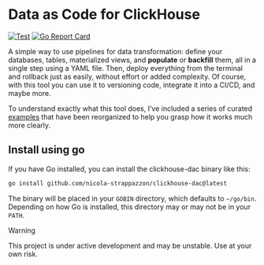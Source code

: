 # Data as Code for ClickHouse

[![Test](https://github.com/nicola-strappazzon/clickhouse-dac/actions/workflows/test.yaml/badge.svg?branch=main)](https://github.com/nicola-strappazzon/clickhouse-dac/actions/workflows/test.yaml)
[![Go Report Card](https://goreportcard.com/badge/github.com/nicola-strappazzon/clickhouse-dac)](https://goreportcard.com/report/github.com/nicola-strappazzon/clickhouse-dac)

A simple way to use pipelines for data transformation: define your databases, tables, materialized views, and **populate** or **backfill** them, all in a single step using a YAML file. Then, deploy everything from the terminal and rollback just as easily, without effort or added complexity. Of course, with this tool you can use it to versioning code, integrate it into a CI/CD, and maybe more.

To understand exactly what this tool does, I’ve included a series of curated [examples](https://github.com/nicola-strappazzon/cht/tree/main/examples) that have been reorganized to help you grasp how it works much more clearly.

## Install using go

If you have Go installed, you can install the clickhouse-dac binary like this:

```bash
go install github.com/nicola-strappazzon/clickhouse-dac@latest
```

The binary will be placed in your `GOBIN` directory, which defaults to `~/go/bin`. Depending on how Go is installed, this directory may or may not be in your `PATH`.

> [!WARNING]
> This project is under active development and may be unstable. Use at your own risk.

